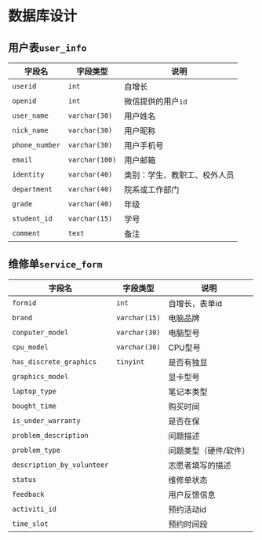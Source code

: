 # 数据库设计


## 用户表`user_info`

| 字段名 | 字段类型 | 说明|
|-|-|-|
| `userid` | `int` | 自增长 |
| `openid` | `int` | 微信提供的用户`id` |
| `user_name` | `varchar(30)` | 用户姓名 |
| `nick_name` | `varchar(30)` | 用户昵称 |
| `phone_number` | `varchar(30)` | 用户手机号 |
| `email` | `varchar(100)` | 用户邮箱 |
| `identity` | `varchar(40)` | 类别：学生、教职工、校外人员 |
| `department` | `varchar(40)` | 院系或工作部门 |
| `grade` | `varchar(40)`  | 年级 |
| `student_id` | `varchar(15)`  | 学号 |
| `comment` | `text` | 备注 |

## 维修单`service_form`

| 字段名 | 字段类型 | 说明|
|-|-|-|
| `formid` | `int` | 自增长，表单id |
| `brand` | `varchar(15)` | 电脑品牌 |
| `conputer_model` | `varchar(30)` | 电脑型号 |
| `cpu_model` | `varchar(30)` | CPU型号 |
| `has_discrete_graphics` | `tinyint` | 是否有独显 |
| `graphics_model` |  | 显卡型号 |
| `laptop_type` |  | 笔记本类型 |
| `bought_time` |  | 购买时间 |
| `is_under_warranty` |  | 是否在保 |
| `problem_description` |  | 问题描述 |
| `problem_type` |  | 问题类型（硬件/软件） |
| `description_by_volunteer` |  | 志愿者填写的描述 |
| `status` |  | 维修单状态 |
| `feedback` |  | 用户反馈信息 |
| `activiti_id` |  | 预约活动id |
| `time_slot` |  | 预约时间段 |